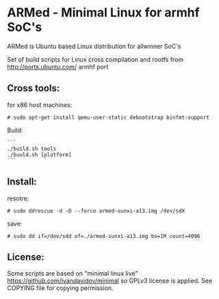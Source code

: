 ARMed - Minimal Linux for armhf SoC's 
=====================================

ARMed is Ubuntu based Linux distribution for allwinner SoC's

Set of build scripts for Linux cross compilation and
rootfs from http://ports.ubuntu.com/ armhf port 

Cross tools:
------------
for x86 host machines:
  ```
  # sudo apt-get install qemu-user-static debootstrap binfmt-support
  ````
Build:

	```
	./build.sh tools
	./buuld.sh [platform]
	```

Install:
--------
resotre:
  ```
  # sudo ddrescue -d -D --force armed-sunxi-a13.img /dev/sdX
  ```
save:
  ```
  # sudo dd if=/dev/sdd of=./armed-sunxi-a13.img bs=1M count=4096
  ```

License:
--------
Some scripts are based on "minimal linux live" https://github.com/ivandavidov/minimal so GPLv3 license is applied.
See COPYING file for copying permission.
